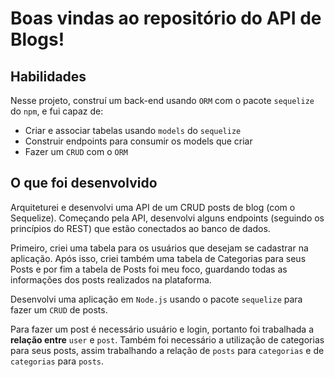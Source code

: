# Boas vindas ao repositório do API de Blogs!

## Habilidades 

Nesse projeto, construí um back-end usando `ORM` com o pacote `sequelize` do `npm`, e fui capaz de:
 - Criar e associar tabelas usando `models` do `sequelize`
 - Construir endpoints para consumir os models que criar 
 - Fazer um `CRUD` com o `ORM`

## O que foi desenvolvido

Arquiteturei e desenvolvi uma API de um CRUD posts de blog (com o Sequelize). Começando pela API, desenvolvi alguns endpoints (seguindo os princípios do REST) que estão conectados ao banco de dados.

Primeiro, criei uma tabela para os usuários que desejam se cadastrar na aplicação. Após isso, criei também uma tabela de Categorias para seus Posts e por fim a tabela de Posts foi meu foco, guardando todas as informações dos posts realizados na plataforma.

Desenvolvi uma aplicação em `Node.js` usando o pacote `sequelize` para fazer um `CRUD` de posts.

Para fazer um post é necessário usuário e login, portanto foi trabalhada a **relação entre** `user` e `post`. Também foi necessário a utilização de categorias para seus posts, assim trabalhando a relação de `posts` para `categorias` e de `categorias` para `posts`.